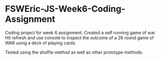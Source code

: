 # FSWEric-JS-Week6-Coding-Assignment


Coding project for week 6 assignment. Created a self running game of war. 
Hit refresh and use console to inspect the outcome of a 26 round game of WAR using a deck of playing cards. 

Tested using the shuffle method as well as other prototype methods. 
